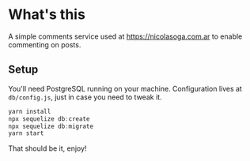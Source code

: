 # What's this

A simple comments service used at https://nicolasoga.com.ar to enable commenting on posts.

## Setup

You'll need PostgreSQL running on your machine. Configuration lives at `db/config.js`, just in case you need to tweak it.

~~~js
yarn install
npx sequelize db:create
npx sequelize db:migrate
yarn start
~~~

That should be it, enjoy!

